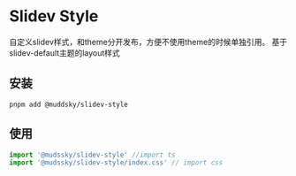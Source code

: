 # Slidev Style

自定义slidev样式，和theme分开发布，方便不使用theme的时候单独引用。
基于slidev-default主题的layout样式

## 安装

```shell
pnpm add @muddsky/slidev-style
```

## 使用

```ts
import '@mudssky/slidev-style' //import ts
import '@mudssky/slidev-style/index.css' // import css
```
